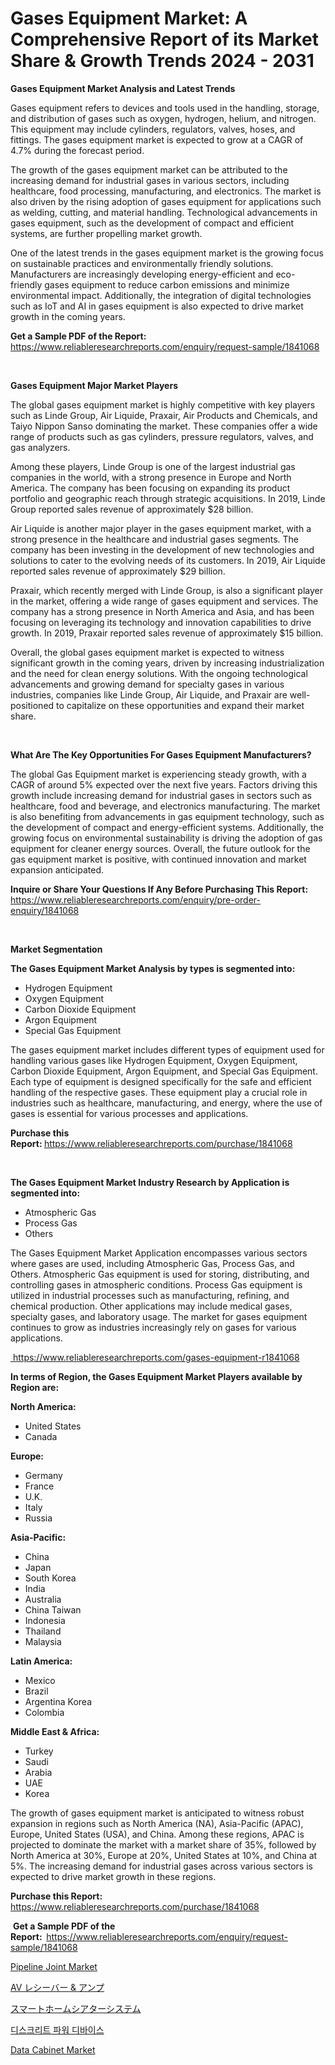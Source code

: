 <p><h1>Gases Equipment Market: A Comprehensive Report of its Market Share & Growth Trends 2024 - 2031</h1></p><p><strong>Gases Equipment Market Analysis and Latest Trends</strong></p>
<p><p>Gases equipment refers to devices and tools used in the handling, storage, and distribution of gases such as oxygen, hydrogen, helium, and nitrogen. This equipment may include cylinders, regulators, valves, hoses, and fittings. The gases equipment market is expected to grow at a CAGR of 4.7% during the forecast period.</p><p>The growth of the gases equipment market can be attributed to the increasing demand for industrial gases in various sectors, including healthcare, food processing, manufacturing, and electronics. The market is also driven by the rising adoption of gases equipment for applications such as welding, cutting, and material handling. Technological advancements in gases equipment, such as the development of compact and efficient systems, are further propelling market growth.</p><p>One of the latest trends in the gases equipment market is the growing focus on sustainable practices and environmentally friendly solutions. Manufacturers are increasingly developing energy-efficient and eco-friendly gases equipment to reduce carbon emissions and minimize environmental impact. Additionally, the integration of digital technologies such as IoT and AI in gases equipment is also expected to drive market growth in the coming years.</p></p>
<p><strong>Get a Sample PDF of the Report:&nbsp;</strong> <a href="https://www.reliableresearchreports.com/enquiry/request-sample/1841068">https://www.reliableresearchreports.com/enquiry/request-sample/1841068</a></p>
<p>&nbsp;</p>
<p><strong>Gases Equipment Major Market Players</strong></p>
<p><p>The global gases equipment market is highly competitive with key players such as Linde Group, Air Liquide, Praxair, Air Products and Chemicals, and Taiyo Nippon Sanso dominating the market. These companies offer a wide range of products such as gas cylinders, pressure regulators, valves, and gas analyzers.</p><p>Among these players, Linde Group is one of the largest industrial gas companies in the world, with a strong presence in Europe and North America. The company has been focusing on expanding its product portfolio and geographic reach through strategic acquisitions. In 2019, Linde Group reported sales revenue of approximately $28 billion.</p><p>Air Liquide is another major player in the gases equipment market, with a strong presence in the healthcare and industrial gases segments. The company has been investing in the development of new technologies and solutions to cater to the evolving needs of its customers. In 2019, Air Liquide reported sales revenue of approximately $29 billion.</p><p>Praxair, which recently merged with Linde Group, is also a significant player in the market, offering a wide range of gases equipment and services. The company has a strong presence in North America and Asia, and has been focusing on leveraging its technology and innovation capabilities to drive growth. In 2019, Praxair reported sales revenue of approximately $15 billion.</p><p>Overall, the global gases equipment market is expected to witness significant growth in the coming years, driven by increasing industrialization and the need for clean energy solutions. With the ongoing technological advancements and growing demand for specialty gases in various industries, companies like Linde Group, Air Liquide, and Praxair are well-positioned to capitalize on these opportunities and expand their market share.</p></p>
<p>&nbsp;</p>
<p><strong>What Are The Key Opportunities For Gases Equipment Manufacturers?</strong></p>
<p><p>The global Gas Equipment market is experiencing steady growth, with a CAGR of around 5% expected over the next five years. Factors driving this growth include increasing demand for industrial gases in sectors such as healthcare, food and beverage, and electronics manufacturing. The market is also benefiting from advancements in gas equipment technology, such as the development of compact and energy-efficient systems. Additionally, the growing focus on environmental sustainability is driving the adoption of gas equipment for cleaner energy sources. Overall, the future outlook for the gas equipment market is positive, with continued innovation and market expansion anticipated.</p></p>
<p><strong>Inquire or Share Your Questions If Any Before Purchasing This Report:</strong> <a href="https://www.reliableresearchreports.com/enquiry/pre-order-enquiry/1841068">https://www.reliableresearchreports.com/enquiry/pre-order-enquiry/1841068</a></p>
<p>&nbsp;</p>
<p><strong>Market Segmentation</strong></p>
<p><strong>The Gases Equipment Market Analysis by types is segmented into:</strong></p>
<p><ul><li>Hydrogen Equipment</li><li>Oxygen Equipment</li><li>Carbon Dioxide Equipment</li><li>Argon Equipment</li><li>Special Gas Equipment</li></ul></p>
<p><p>The gases equipment market includes different types of equipment used for handling various gases like Hydrogen Equipment, Oxygen Equipment, Carbon Dioxide Equipment, Argon Equipment, and Special Gas Equipment. Each type of equipment is designed specifically for the safe and efficient handling of the respective gases. These equipment play a crucial role in industries such as healthcare, manufacturing, and energy, where the use of gases is essential for various processes and applications.</p></p>
<p><strong>Purchase this Report:&nbsp;</strong><a href="https://www.reliableresearchreports.com/purchase/1841068">https://www.reliableresearchreports.com/purchase/1841068</a></p>
<p>&nbsp;</p>
<p><strong>The Gases Equipment Market Industry Research by Application is segmented into:</strong></p>
<p><ul><li>Atmospheric Gas</li><li>Process Gas</li><li>Others</li></ul></p>
<p><p>The Gases Equipment Market Application encompasses various sectors where gases are used, including Atmospheric Gas, Process Gas, and Others. Atmospheric Gas equipment is used for storing, distributing, and controlling gases in atmospheric conditions. Process Gas equipment is utilized in industrial processes such as manufacturing, refining, and chemical production. Other applications may include medical gases, specialty gases, and laboratory usage. The market for gases equipment continues to grow as industries increasingly rely on gases for various applications.</p></p>
<p><a href="https://www.reliableresearchreports.com/gases-equipment-r1841068">&nbsp;https://www.reliableresearchreports.com/gases-equipment-r1841068</a></p>
<p><strong>In terms of Region, the Gases Equipment Market Players available by Region are:</strong></p>
<p>
    <p> <strong> North America: </strong>
        <ul>
            <li>United States</li>
            <li>Canada</li>
        </ul>
        </p> 
    <p> <strong> Europe: </strong>
        <ul>
            <li>Germany</li>
            <li>France</li>
            <li>U.K.</li>
            <li>Italy</li>
            <li>Russia</li>
        </ul>
        </p> 
    <p> <strong> Asia-Pacific: </strong>
        <ul>
            <li>China</li>
            <li>Japan</li>
            <li>South Korea</li>
            <li>India</li>
            <li>Australia</li>
            <li>China Taiwan</li>
            <li>Indonesia</li>
            <li>Thailand</li>
            <li>Malaysia</li>
        </ul>
        </p> 
    <p> <strong> Latin America: </strong>
        <ul>
            <li>Mexico</li>
            <li>Brazil</li>
            <li>Argentina Korea</li>
            <li>Colombia</li>
        </ul>
        </p> 
    <p> <strong> Middle East & Africa: </strong>
        <ul>
            <li>Turkey</li>
            <li>Saudi</li>
            <li>Arabia</li>
            <li>UAE</li>
            <li>Korea</li>
        </ul>
    </p>
    </p>
<p><p>The growth of gases equipment market is anticipated to witness robust expansion in regions such as North America (NA), Asia-Pacific (APAC), Europe, United States (USA), and China. Among these regions, APAC is projected to dominate the market with a market share of 35%, followed by North America at 30%, Europe at 20%, United States at 10%, and China at 5%. The increasing demand for industrial gases across various sectors is expected to drive market growth in these regions.</p></p>
<p><strong>Purchase this Report: </strong><a href="https://www.reliableresearchreports.com/purchase/1841068">https://www.reliableresearchreports.com/purchase/1841068</a></p>
<p>&nbsp;<strong>Get a Sample PDF of the Report:&nbsp;&nbsp;</strong><a href="https://www.reliableresearchreports.com/enquiry/request-sample/1841068">https://www.reliableresearchreports.com/enquiry/request-sample/1841068</a></p>
<p><strong></strong></p>
<p><p><a href="https://github.com/josesg55/Market-Research-Report-List-2/blob/main/pipeline-joint-market.md">Pipeline Joint Market</a></p><p><a href="https://github.com/xtkhtofdt934839/Market-Research-Report-List-1/blob/main/927004731837.md">AV レシーバー & アンプ</a></p><p><a href="https://github.com/ddwcuskozol07187/Market-Research-Report-List-1/blob/main/776342431838.md">スマートホームシアターシステム</a></p><p><a href="https://github.com/PercyHagernes9778/Market-Research-Report-List-1/blob/main/617798129161.md">디스크리트 파워 디바이스</a></p><p><a href="https://github.com/indrystar/Market-Research-Report-List-3/blob/main/data-cabinet-market.md">Data Cabinet Market</a></p></p>